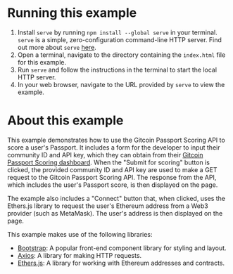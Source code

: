 
# Running this example

1. Install `serve` by running `npm install --global serve` in your terminal. `serve` is a simple, zero-configuration command-line HTTP server. Find out more about `serve` [here](https://www.npmjs.com/package/serve).
2. Open a terminal, navigate to the directory containing the `index.html` file for this example.
3. Run `serve` and follow the instructions in the terminal to start the local HTTP server.
4. In your web browser, navigate to the URL provided by `serve` to view the example.

# About this example

This example demonstrates how to use the Gitcoin Passport Scoring API to score a user's Passport. It includes a form for the developer to input their community ID and API key, which they can obtain from their [Gitcoin Passport Scoring dashboard](https://www.scorer.gitcoin.co/). When the "Submit for scoring" button is clicked, the provided community ID and API key are used to make a GET request to the Gitcoin Passport Scoring API. The response from the API, which includes the user's Passport score, is then displayed on the page.

The example also includes a "Connect" button that, when clicked, uses the Ethers.js library to request the user's Ethereum address from a Web3 provider (such as MetaMask). The user's address is then displayed on the page.

This example makes use of the following libraries:

- [Bootstrap](https://getbootstrap.com/): A popular front-end component library for styling and layout.
- [Axios](https://github.com/axios/axios): A library for making HTTP requests.
- [Ethers.js](https://docs.ethers.org/v5/): A library for working with Ethereum addresses and contracts.
